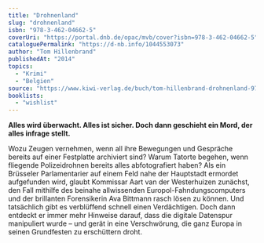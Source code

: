 ```yaml
---
title: "Drohnenland"
slug: "drohnenland"
isbn: "978-3-462-04662-5"
coverUri: "https://portal.dnb.de/opac/mvb/cover?isbn=978-3-462-04662-5"
cataloguePermalink: "https://d-nb.info/1044553073"
author: "Tom Hillenbrand"
publishedAt: "2014"
topics:
  - "Krimi"
  - "Belgien"
source: "https://www.kiwi-verlag.de/buch/tom-hillenbrand-drohnenland-9783462046625"
booklists: 
  - "wishlist"
---
```

**Alles wird überwacht. Alles ist sicher. Doch dann geschieht ein Mord, der 
alles infrage stellt.**

Wozu Zeugen vernehmen, wenn all ihre Bewegungen und Gespräche bereits auf 
einer Festplatte archiviert sind? Warum Tatorte begehen, wenn fliegende 
Polizeidrohnen bereits alles abfotografiert haben? Als ein Brüsseler 
Parlamentarier auf einem Feld nahe der Hauptstadt ermordet aufgefunden wird, 
glaubt Kommissar Aart van der Westerhuizen zunächst, den Fall mithilfe des 
beinahe allwissenden Europol-Fahndungscomputers und der brillanten 
Forensikerin Ava Bittmann rasch lösen zu können. Und tatsächlich gibt es 
verblüffend schnell einen Verdächtigen. Doch dann entdeckt er immer mehr 
Hinweise darauf, dass die digitale Datenspur manipuliert wurde – und gerät in 
eine Verschwörung, die ganz Europa in seinen Grundfesten zu erschüttern droht.
